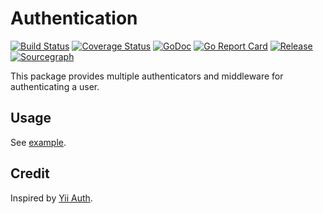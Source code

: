 # Authentication
[![Build Status](https://travis-ci.org/clevergo/auth.svg?branch=master)](https://travis-ci.org/clevergo/auth)
[![Coverage Status](https://coveralls.io/repos/github/clevergo/auth/badge.svg?branch=master)](https://coveralls.io/github/clevergo/auth?branch=master)
[![GoDoc](https://img.shields.io/badge/godoc-reference-blue)](https://pkg.go.dev/github.com/clevergo/auth)
[![Go Report Card](https://goreportcard.com/badge/github.com/clevergo/auth)](https://goreportcard.com/report/github.com/clevergo/auth)
[![Release](https://img.shields.io/github/release/clevergo/auth.svg?style=flat-square)](https://github.com/clevergo/auth/releases)
[![Sourcegraph](https://sourcegraph.com/github.com/clevergo/auth/-/badge.svg)](https://sourcegraph.com/github.com/clevergo/auth?badge)

This package provides multiple authenticators and middleware for authenticating a user.

## Usage

See [example](example).

## Credit

Inspired by [Yii Auth](https://github.com/yiisoft/auth).
